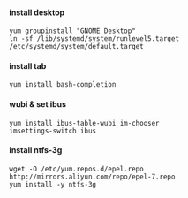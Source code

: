 #### install desktop
    yum groupinstall "GNOME Desktop"
    ln -sf /lib/systemd/system/runlevel5.target /etc/systemd/system/default.target

#### install tab
    yum install bash-completion

#### wubi & set ibus
    yum install ibus-table-wubi im-chooser
    imsettings-switch ibus

#### install ntfs-3g
    wget -O /etc/yum.repos.d/epel.repo http://mirrors.aliyun.com/repo/epel-7.repo
    yum install -y ntfs-3g